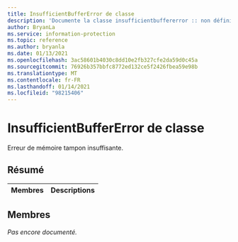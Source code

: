 ```yaml
---
title: InsufficientBufferError de classe
description: 'Documente la classe insufficientbuffererror :: non définie du kit de développement logiciel (SDK) Microsoft Information Protection (MIP).'
author: BryanLa
ms.service: information-protection
ms.topic: reference
ms.author: bryanla
ms.date: 01/13/2021
ms.openlocfilehash: 3ac58601b4030c8dd10e2fb327cfe2da59d0c45a
ms.sourcegitcommit: 76926b357bbfc8772ed132ce5f2426fbea59e98b
ms.translationtype: MT
ms.contentlocale: fr-FR
ms.lasthandoff: 01/14/2021
ms.locfileid: "98215406"
---
```

# <a name="class-insufficientbuffererror"></a>InsufficientBufferError de classe 
Erreur de mémoire tampon insuffisante.
  
## <a name="summary"></a>Résumé
 Membres                        | Descriptions                                
--------------------------------|---------------------------------------------
  
## <a name="members"></a>Membres
_Pas encore documenté._
